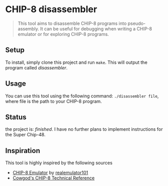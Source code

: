 # CHIP-8 disassembler
> This tool aims to disassemble CHIP-8 programs into pseudo-assembly. It can be useful for debugging when writing a CHIP-8 emulator or for exploring CHIP-8 programs.

## Setup
To install, simply clone this project and run `make`. This will output the program called _disassembler_.

## Usage
You can use this tool using the following command: `./disassembler file`, where file is the path to your CHIP-8 program.

## Status
the project is: _finished_. I have no further plans to implement instructions for the Super Chip-48.

## Inspiration
This tool is highly inspired by the following sources
- [CHIP-8 Emulator](http://emulator101.com/) by [realemulator101](https://twitter.com/realemulator101)
- [Cowgod's CHIP-8 Technical Reference](http://devernay.free.fr/hacks/chip8/C8TECH10.HTM)